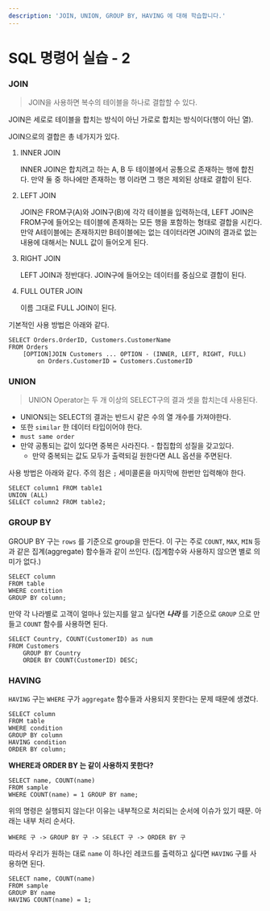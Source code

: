 ```yaml
---
description: 'JOIN, UNION, GROUP BY, HAVING 에 대해 학습합니다.'
---
```


# SQL 명령어 실습 - 2

### JOIN

> JOIN을 사용하면 복수의 테이블을 하나로 결합할 수 있다.

JOIN은 세로로 테이블을 합치는 방식이 아닌 가로로 합치는 방식이다\(행이 아닌 열\).

JOIN으로의 결합은 총 네가지가 있다.

1. INNER JOIN

   INNER JOIN은 합치려고 하는 A, B 두 테이블에서 공통으로 존재하는 행에 합친다. 만약 둘 중 하나에만 존재하는 행 이라면 그 행은 제외된 상태로 결합이 된다.

2. LEFT JOIN

   JOIN은 FROM구\(A\)와 JOIN구\(B\)에 각각 테이블을 입력하는데, LEFT JOIN은 FROM구에 들어오는 테이블에 존재하는 모든 행을 포함하는 형태로 결합을 시킨다. 만약 A테이블에는 존재하지만 B테이블에는 없는 데이터라면 JOIN의 결과로 없는 내용에 대해서는 NULL 값이 들어오게 된다.

3. RIGHT JOIN

   LEFT JOIN과 정반대다. JOIN구에 들어오는 데이터를 중심으로 결합이 된다.

4. FULL OUTER JOIN

   이름 그대로 FULL JOIN이 된다.

기본적인 사용 방법은 아래와 같다.

```text
SELECT Orders.OrderID, Customers.CustomerName
FROM Orders    
    [OPTION]JOIN Customers ... OPTION - (INNER, LEFT, RIGHT, FULL)
        on Orders.CustomerID = Customers.CustomerID
```

### UNION

> UNION Operator는 두 개 이상의 SELECT구의 결과 셋을 합치는데 사용된다.

* UNION되는 SELECT의 결과는 반드시 같은 수의 열 개수를 가져야한다.
* 또한 `similar` 한 데이터 타입이어야 한다.
* `must same order`
* 만약 공통되는 값이 있다면 중복은 사라진다. - 합집합의 성질을 갖고있다.
  * 만약 중복되는 값도 모두가 출력되길 원한다면 ALL 옵션을 주면된다.

사용 방법은 아래와 같다. 주의 점은 `;` 세미콜론을 마지막에 한번만 입력해야 한다.

```text
SELECT column1 FROM table1
UNION (ALL)
SELECT column2 FROM table2;
```

### GROUP BY

GROUP BY 구는 `rows` 를 기준으로 group을 만든다. 이 구는 주로 `COUNT`, `MAX`, `MIN` 등과 같은 집계\(aggregate\) 함수들과 같이 쓰인다. \(집계함수와 사용하지 않으면 별로 의미가 없다.\)

```text
SELECT column
FROM table
WHERE contition
GROUP BY column;
```

만약 각 나라별로 고객이 얼마나 있는지를 알고 싶다면 _**나라**_ 를 기준으로 `GROUP` 으로 만들고 `COUNT` 함수를 사용하면 된다.

```text
SELECT Country, COUNT(CustomerID) as num
FROM Customers
    GROUP BY Country
    ORDER BY COUNT(CustomerID) DESC;
```

### HAVING

`HAVING` 구는 `WHERE` 구가 `aggregate` 함수들과 사용되지 못한다는 문제 때문에 생겼다.

```text
SELECT column
FROM table
WHERE condition
GROUP BY column
HAVING condition
ORDER BY column;
```

**WHERE과 ORDER BY 는 같이 사용하지 못한다?**

```text
SELECT name, COUNT(name)
FROM sample
WHERE COUNT(name) = 1 GROUP BY name;
```

위의 명령은 실행되지 않는다! 이유는 내부적으로 처리되는 순서에 이슈가 있기 때문. 아래는 내부 처리 순서다.

```text
WHERE 구 -> GROUP BY 구 -> SELECT 구 -> ORDER BY 구
```

따라서 우리가 원하는 대로 `name` 이 하나인 레코드를 출력하고 싶다면 `HAVING` 구를 사용하면 된다.

```text
SELECT name, COUNT(name)
FROM sample
GROUP BY name
HAVING COUNT(name) = 1;
```

